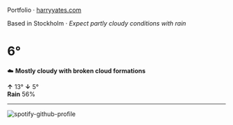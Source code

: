 Portfolio · [harryyates.com](https://harryyates.com)

<!-- WEATHER_START -->
Based in Stockholm · *Expect partly cloudy conditions with rain*

# 6°
☁️ **Mostly cloudy with broken cloud formations**

**↑** 13° **↓** 5°  
**Rain** 56%

---
<!-- WEATHER_END -->

<p align="left">
  <a>
    <img src="https://spotify-github-profile.kittinanx.com/api/view?uid=bigbello&cover_image=true&theme=natemoo-re&show_offline=true&background_color=121212&interchange=false&bar_color=53b14f&bar_color_cover=false" alt="spotify-github-profile">
  </a>
</p>